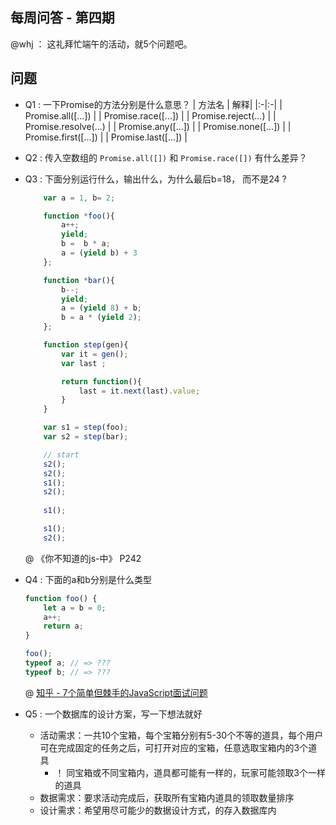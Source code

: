 每周问答 - 第四期
---
@whj ： 这礼拜忙端午的活动，就5个问题吧。

## 问题

- Q1 : 一下Promise的方法分别是什么意思？
    | 方法名 | 解释|
    |:-|:-|
    | Promise.all([...]) | 
    | Promise.race([...]) |
    | Promise.reject(...) |
    | Promise.resolve(...) |
    | Promise.any([...]) |
    | Promise.none([...]) |
    | Promise.first([...]) |
    | Promise.last([...]) |

- Q2 : 传入空数组的 `Promise.all([])` 和 `Promise.race([])` 有什么差异？

- Q3 : 下面分别运行什么，输出什么，为什么最后b=18， 而不是24 ?  
    ``` js
        var a = 1, b= 2;

        function *foo(){
            a++;
            yield;
            b =  b * a;
            a = (yield b) + 3
        };

        function *bar(){
            b--;
            yield;
            a = (yield 8) + b;
            b = a * (yield 2);
        };

        function step(gen){
            var it = gen();
            var last ;

            return function(){
                last = it.next(last).value;
            }
        }

        var s1 = step(foo);
        var s2 = step(bar);

        // start
        s2();
        s2();
        s1();
        s2();
        
        s1();

        s1();
        s2();
    ```
    @ 《你不知道的js-中》 P242

- Q4 : 下面的a和b分别是什么类型
    ```js
    function foo() {
        let a = b = 0;
        a++;
        return a;
    }

    foo();
    typeof a; // => ???
    typeof b; // => ???
    ```
    @ [知乎 - 7个简单但棘手的JavaScript面试问题](https://zhuanlan.zhihu.com/p/147492906)

- Q5 : 一个数据库的设计方案，写一下想法就好
    - 活动需求：一共10个宝箱，每个宝箱分别有5-30个不等的道具，每个用户可在完成固定的任务之后，可打开对应的宝箱，任意选取宝箱内的3个道具
        - ！ 同宝箱或不同宝箱内，道具都可能有一样的，玩家可能领取3个一样的道具
    - 数据需求：要求活动完成后，获取所有宝箱内道具的领取数量排序
    - 设计需求：希望用尽可能少的数据设计方式，的存入数据库内